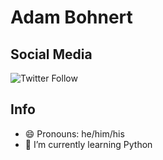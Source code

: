 # Adam Bohnert

## Social Media

![Twitter Follow](https://img.shields.io/twitter/follow/AdamBohnert?label=Follow&logo=twitter&style=for-the-badge)

## Info

 - 😄 Pronouns: he/him/his
 - 🌱 I’m currently learning Python
 
<!--
**AdamBohnert/AdamBohnert** is a ✨ _special_ ✨ repository because its `README.md` (this file) appears on your GitHub profile.

Here are some ideas to get you started:

- 🔭 I’m currently working on ...
- 👯 I’m looking to collaborate on ...
- 🤔 I’m looking for help with ...
- 💬 Ask me about ...
- 📫 How to reach me: ...
- ⚡ Fun fact: ...
-->
